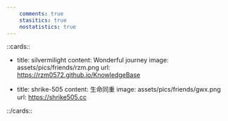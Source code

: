 ```yaml
---
    comments: true
    stasitics: true
    nostatistics: true
---
```




::cards::

- title: silvermilight
  content: Wonderful journey
  image: assets/pics/friends/rzm.png
  url: https://rzm0572.github.io/KnowledgeBase


- title: shrike-505
  content: 生命同重
  image: assets/pics/friends/gwx.png
  url: https://shrike505.cc



::/cards::